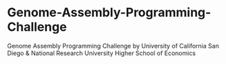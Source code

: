 # Genome-Assembly-Programming-Challenge
Genome Assembly Programming Challenge by University of California San Diego &amp; National Research University Higher School of Economics
